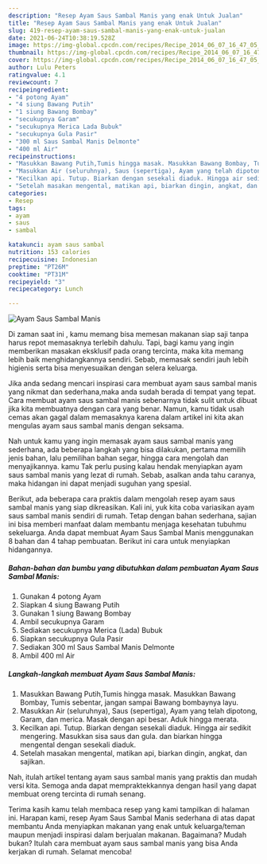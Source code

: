 ```yaml
---
description: "Resep Ayam Saus Sambal Manis yang enak Untuk Jualan"
title: "Resep Ayam Saus Sambal Manis yang enak Untuk Jualan"
slug: 419-resep-ayam-saus-sambal-manis-yang-enak-untuk-jualan
date: 2021-06-24T10:38:19.528Z
image: https://img-global.cpcdn.com/recipes/Recipe_2014_06_07_16_47_05_551_4b1e44_original_20131222_030607/680x482cq70/ayam-saus-sambal-manis-foto-resep-utama.jpg
thumbnail: https://img-global.cpcdn.com/recipes/Recipe_2014_06_07_16_47_05_551_4b1e44_original_20131222_030607/680x482cq70/ayam-saus-sambal-manis-foto-resep-utama.jpg
cover: https://img-global.cpcdn.com/recipes/Recipe_2014_06_07_16_47_05_551_4b1e44_original_20131222_030607/680x482cq70/ayam-saus-sambal-manis-foto-resep-utama.jpg
author: Lulu Peters
ratingvalue: 4.1
reviewcount: 7
recipeingredient:
- "4 potong Ayam"
- "4 siung Bawang Putih"
- "1 siung Bawang Bombay"
- "secukupnya Garam"
- "secukupnya Merica Lada Bubuk"
- "secukupnya Gula Pasir"
- "300 ml Saus Sambal Manis Delmonte"
- "400 ml Air"
recipeinstructions:
- "Masukkan Bawang Putih,Tumis hingga masak. Masukkan Bawang Bombay, Tumis sebentar, jangan sampai Bawang bombaynya layu."
- "Masukkan Air (seluruhnya), Saus (sepertiga), Ayam yang telah dipotong, Garam, dan merica. Masak dengan api besar. Aduk hingga merata."
- "Kecilkan api. Tutup. Biarkan dengan sesekali diaduk. Hingga air sedikit mengering. Masukkan sisa saus dan gula. dan biarkan hingga mengental dengan sesekali diaduk."
- "Setelah masakan mengental, matikan api, biarkan dingin, angkat, dan sajikan."
categories:
- Resep
tags:
- ayam
- saus
- sambal

katakunci: ayam saus sambal 
nutrition: 153 calories
recipecuisine: Indonesian
preptime: "PT26M"
cooktime: "PT31M"
recipeyield: "3"
recipecategory: Lunch

---
```



![Ayam Saus Sambal Manis](https://img-global.cpcdn.com/recipes/Recipe_2014_06_07_16_47_05_551_4b1e44_original_20131222_030607/680x482cq70/ayam-saus-sambal-manis-foto-resep-utama.jpg)

Di zaman  saat ini , kamu memang bisa memesan makanan siap saji tanpa harus repot memasaknya terlebih dahulu. Tapi, bagi kamu yang ingin memberikan masakan eksklusif pada orang tercinta, maka kita memang lebih baik menghidangkannya sendiri. Sebab, memasak sendiri jauh lebih higienis serta bisa menyesuaikan dengan selera keluarga.

Jika anda sedang mencari inspirasi cara membuat ayam saus sambal manis yang nikmat dan sederhana,maka anda sudah berada di tempat yang tepat. Cara membuat ayam saus sambal manis  sebenarnya tidak sulit untuk dibuat jika kita membuatnya dengan cara yang benar. Namun, kamu tidak usah cemas akan gagal dalam memasaknya 
karena dalam artikel ini kita akan mengulas ayam saus sambal manis dengan seksama.  



Nah untuk kamu yang ingin memasak ayam saus sambal manis yang sederhana, ada beberapa langkah yang bisa dilakukan, pertama memilih jenis bahan, lalu pemilihan bahan segar, hingga cara mengolah dan menyajikannya. kamu Tak perlu pusing kalau hendak menyiapkan ayam saus sambal manis yang lezat di rumah. Sebab, asalkan anda  tahu caranya, maka hidangan ini dapat menjadi suguhan yang spesial.

Berikut, ada beberapa cara praktis  dalam mengolah resep ayam saus sambal manis yang siap dikreasikan. Kali ini, yuk kita coba variasikan ayam saus sambal manis sendiri di rumah. Tetap dengan bahan sederhana, sajian ini bisa memberi manfaat dalam membantu menjaga kesehatan tubuhmu sekeluarga. Anda dapat membuat Ayam Saus Sambal Manis menggunakan 8 bahan dan 4 tahap pembuatan. Berikut ini cara untuk menyiapkan hidangannya.

<!--inarticleads1-->

##### Bahan-bahan dan bumbu yang dibutuhkan dalam pembuatan Ayam Saus Sambal Manis:

1. Gunakan 4 potong Ayam
1. Siapkan 4 siung Bawang Putih
1. Gunakan 1 siung Bawang Bombay
1. Ambil secukupnya Garam
1. Sediakan secukupnya Merica (Lada) Bubuk
1. Siapkan secukupnya Gula Pasir
1. Sediakan 300 ml Saus Sambal Manis Delmonte
1. Ambil 400 ml Air




<!--inarticleads2-->

##### Langkah-langkah membuat Ayam Saus Sambal Manis:

1. Masukkan Bawang Putih,Tumis hingga masak. Masukkan Bawang Bombay, Tumis sebentar, jangan sampai Bawang bombaynya layu.
1. Masukkan Air (seluruhnya), Saus (sepertiga), Ayam yang telah dipotong, Garam, dan merica. Masak dengan api besar. Aduk hingga merata.
1. Kecilkan api. Tutup. Biarkan dengan sesekali diaduk. Hingga air sedikit mengering. Masukkan sisa saus dan gula. dan biarkan hingga mengental dengan sesekali diaduk.
1. Setelah masakan mengental, matikan api, biarkan dingin, angkat, dan sajikan.




Nah, itulah artikel tentang  ayam saus sambal manis  yang praktis dan mudah versi kita. Semoga anda dapat mempraktekkannya dengan hasil yang dapat membuat oreng tercinta di rumah senang. 

Terima kasih kamu telah membaca resep yang kami tampilkan di halaman ini. Harapan kami, resep  Ayam Saus Sambal Manis sederhana di atas dapat membantu Anda menyiapkan makanan yang enak untuk keluarga/teman maupun menjadi inspirasi dalam berjualan makanan. Bagaimana? Mudah bukan? Itulah cara membuat ayam saus sambal manis yang bisa Anda kerjakan di rumah. Selamat mencoba!

